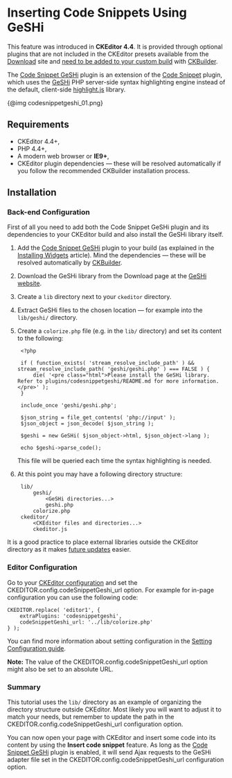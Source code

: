 <!--
Copyright (c) 2003-2015, CKSource - Frederico Knabben. All rights reserved.
For licensing, see LICENSE.md.
-->

# Inserting Code Snippets Using GeSHi

<p class="requirements">
	This feature was introduced in <strong>CKEditor 4.4</strong>. It is provided through optional plugins that are not included in the CKEditor presets available from the <a href="http://ckeditor.com/download">Download</a> site and <a href="#!/guide/dev_widget_installation">need to be added to your custom build</a> with <a href="http://ckeditor.com/builder">CKBuilder</a>.
</p>

The [Code Snippet GeSHi](http://ckeditor.com/addon/codesnippetgeshi) plugin is an extension of the [Code Snippet](#!/guide/dev_codesnippet) plugin, which uses the [GeSHi](http://qbnz.com/highlighter/) PHP server-side syntax highlighting engine instead of the default, client-side [highlight.js](http://highlightjs.org) library.

{@img codesnippetgeshi_01.png}

## Requirements

* CKEditor 4.4+,
* PHP 4.4+,
* A modern web browser or **IE9+**,
* CKEditor plugin dependencies &mdash; these will be resolved automatically if you follow the recommended CKBuilder installation process.

## Installation

### Back-end Configuration

First of all you need to add both the Code Snippet GeSHi plugin and its dependencies to your CKEditor build and also install the GeSHi library itself.

1. Add the [Code Snippet GeSHi](http://ckeditor.com/addon/codesnippetgeshi) plugin to your build (as explained in the [Installing Widgets](#!/guide/dev_widget_installation) article). Mind the dependencies &mdash; these will be resolved automatically by [CKBuilder](http://ckeditor.com/builder).
1. Download the GeSHi library from the Download page at the [GeSHi website](http://qbnz.com/highlighter).
1. Create a `lib` directory next to your `ckeditor` directory.
1. Extract GeSHi files to the chosen location &mdash; for example into the `lib/geshi/` directory.
1. Create a `colorize.php` file (e.g. in the `lib/` directory) and set its content to the following:

		<?php

		if ( function_exists( 'stream_resolve_include_path' ) && stream_resolve_include_path( 'geshi/geshi.php' ) === FALSE ) {
			die( '<pre class="html">Please install the GeSHi library. Refer to plugins/codesnippetgeshi/README.md for more information.</pre>' );
		}

		include_once 'geshi/geshi.php';

		$json_string = file_get_contents( 'php://input' );
		$json_object = json_decode( $json_string );

		$geshi = new GeSHi( $json_object->html, $json_object->lang );

		echo $geshi->parse_code();


    This file will be queried each time the syntax highlighting is needed.

1. At this point you may have a following directory structure:

		lib/
			geshi/
				<GeSHi directories...>
				geshi.php
			colorize.php
		ckeditor/
			<CKEditor files and directories...>
			ckeditor.js

<p class="tip">
	It is a good practice to place external libraries outside the CKEditor directory as it makes <a href="#!/guide/dev_upgrade">future updates</a> easier.
</p>

### Editor Configuration

Go to your [CKEditor configuration](#!/guide/dev_configuration) and set the CKEDITOR.config.codeSnippetGeshi_url option. For example for in-page configuration you can use the following code:

	CKEDITOR.replace( 'editor1', {
		extraPlugins: 'codesnippetgeshi',
		codeSnippetGeshi_url: '../lib/colorize.php'
	} );

You can find more information about setting configuration in the [Setting Configuration guide](#!/guide/dev_configuration).

**Note:** The value of the CKEDITOR.config.codeSnippetGeshi_url option might also be set to an absolute URL.

### Summary

This tutorial uses the `lib/` directory as an example of organizing the directory structure outside CKEditor. Most likely you will want to adjust it to match your needs, but remember to update the path in the CKEDITOR.config.codeSnippetGeshi_url configuration option.

You can now open your page with CKEditor and insert some code into its content by using the **Insert code snippet** feature. As long as the [Code Snippet GeSHi](#!/guide/dev_codesnippetgeshi) plugin is enabled, it will send Ajax requests to the GeSHi adapter file set in the CKEDITOR.config.codeSnippetGeshi_url configuration option.